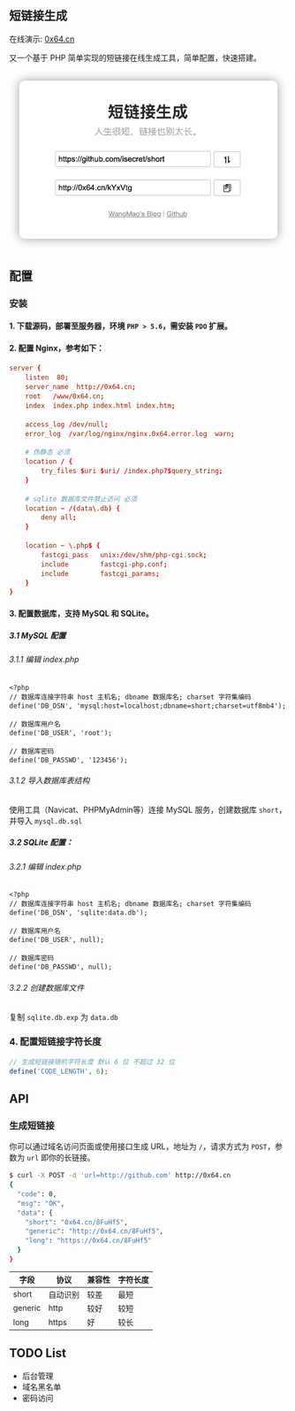 ## 短链接生成

在线演示: [0x64.cn](https://0x64.cn)

又一个基于 PHP 简单实现的短链接在线生成工具，简单配置，快速搭建。

![截图](./screenshot.png)

## 配置

### 安装
#### 1. 下载源码，部署至服务器，环境 `PHP > 5.6`，需安装 `PDO` 扩展。
#### 2. 配置 Nginx，参考如下：
```conf
server {
    listen  80;
    server_name  http://0x64.cn;
    root   /www/0x64.cn;
    index  index.php index.html index.htm;
    
    access_log /dev/null;
    error_log  /var/log/nginx/nginx.0x64.error.log  warn;

    # 伪静态 必须
    location / {
        try_files $uri $uri/ /index.php?$query_string;
    }

    # sqlite 数据库文件禁止访问 必须
    location ~ /(data\.db) {
        deny all;
    }

    location ~ \.php$ {
        fastcgi_pass   unix:/dev/shm/php-cgi.sock;
        include        fastcgi-php.conf;
        include        fastcgi_params;
    }
}
```
#### 3. 配置数据库，支持 MySQL 和 SQLite。

##### 3.1 MySQL 配置

###### 3.1.1 编辑 index.php

```
<?php
// 数据库连接字符串 host 主机名; dbname 数据库名; charset 字符集编码
define('DB_DSN', 'mysql:host=localhost;dbname=short;charset=utf8mb4');

// 数据库用户名
define('DB_USER', 'root');

// 数据库密码
define('DB_PASSWD', '123456');
```

###### 3.1.2 导入数据库表结构
使用工具（Navicat、PHPMyAdmin等）连接 MySQL 服务，创建数据库 `short`，并导入 `mysql.db.sql`

##### 3.2 SQLite 配置：

###### 3.2.1 编辑 index.php

```
<?php
// 数据库连接字符串 host 主机名; dbname 数据库名; charset 字符集编码
define('DB_DSN', 'sqlite:data.db');

// 数据库用户名
define('DB_USER', null);

// 数据库密码
define('DB_PASSWD', null);
```

###### 3.2.2 创建数据库文件
复制 `sqlite.db.exp` 为 `data.db`

### 4. 配置短链接字符长度

```php
// 生成短链接随机字符长度 默认 6 位 不超过 32 位
define('CODE_LENGTH', 6);
```

## API

### 生成短链接
你可以通过域名访问页面或使用接口生成 URL，地址为 `/`，请求方式为 `POST`，参数为 `url` 即你的长链接。

```bash
$ curl -X POST -d 'url=http://github.com' http://0x64.cn
{
  "code": 0,
  "msg": "OK",
  "data": {
    "short": "0x64.cn/8FuHf5",
    "generic": "http://0x64.cn/8FuHf5",
    "long": "https://0x64.cn/8FuHf5"
  }
}
```

| 字段 | 协议 | 兼容性 | 字符长度 |
| ---- | ---- | ---- | ---- | 
| short | 自动识别 | 较差 | 最短 |
| generic  | http | 较好 | 较短 |
| long  | https | 好 | 较长 |

## TODO List
- 后台管理
- 域名黑名单
- 密码访问
